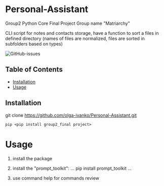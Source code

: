 # Personal-Assistant
Group2 Python Core Final Project
Group name "Matriarchy"

CLI script for notes and contacts storage, have a function to sort a files in defined directory (names of files are normalized, files are sorted in subfolders based on types)

![GitHub-issues](https://github.com/olga-ivanko/Personal-Assistant)

## Table of Contents

- [Installation](#installation)
- [Usage](#usage)

## Installation

git clone https://github.com/olga-ivanko/Personal-Assistant.git

```
pip <pip install group2_final project>
```

# Usage

1) install the package

2) install the "prompt_toolkit":
...
pip install prompt_toolkit
...
3) use command help for commands review
